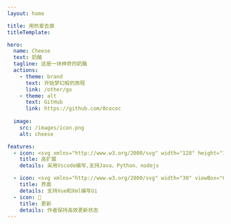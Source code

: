 ```yaml
---
layout: home

title: 用热爱去做
titleTemplate: 

hero:
  name: Cheese 
  text: 奶酪
  tagline: 这是一块神奇的奶酪
  actions:
    - theme: brand
      text: 开始梦幻般的旅程
      link: /other/go
    - theme: alt
      text: GitHub
      link: https://github.com/0cococ
      
  image:
    src: /images/icon.png
    alt: cheese

features:
  - icon: <svg xmlns="http://www.w3.org/2000/svg" width="128" height="128" viewBox="0 0 128 128"><path fill="#8ed6fb" d="M117.29 98.1L66.24 127v-22.51L98 87zm3.5-3.16V34.55l-18.68 10.8v38.81l18.67 10.77zM10.71 98.1l51 28.88v-22.49L29.94 87zm-3.5-3.16V34.55l18.68 10.8v38.81zm2.19-64.3L61.76 1v21.76L28.21 41.21l-.27.15zm109.18 0L66.24 1v21.76L99.79 41.2l.27.15l18.54-10.71z"/><path fill="#1c78c0" d="M61.76 99.37L30.37 82.1V47.92L61.76 66zm4.48 0l31.39-17.25v-34.2L66.24 66zM32.5 44L64 26.66L95.5 44L64 62.16z"/></svg>
    title: 高扩展
    details: 采用Vscode编写,支持Java、Python、nodejs

  - icon: <svg xmlns="http://www.w3.org/2000/svg" width="30" viewBox="0 0 256 220.8"><path fill="#41B883" d="M204.8 0H256L128 220.8 0 0h97.92L128 51.2 157.44 0h47.36Z"/><path fill="#41B883" d="m0 0 128 220.8L256 0h-51.2L128 132.48 50.56 0H0Z"/><path fill="#35495E" d="M50.56 0 128 133.12 204.8 0h-47.36L128 51.2 97.92 0H50.56Z"/></svg>
    title: 界面
    details: 支持Vue和Xml编写Ui
  - icon: 🚀
    title: 更新
    details: 作者保持高效更新状态
---
```

<style>:root {
  --vp-home-hero-name-color: transparent;
  --vp-home-hero-name-background: -webkit-linear-gradient(120deg, #bd34fe 30%, #41d1ff);

  --vp-home-hero-image-background-image: linear-gradient(-45deg, #bd34fe 50%, #47caff 50%);
  --vp-home-hero-image-filter: blur(40px);
}

@media (min-width: 640px) {
  :root {
    --vp-home-hero-image-filter: blur(56px);
  }
}

@media (min-width: 960px) {
  :root {
    --vp-home-hero-image-filter: blur(72px);
  }
}
</style>
